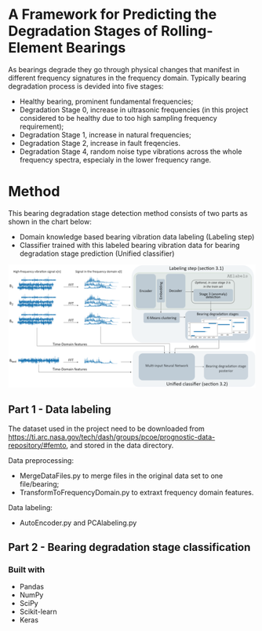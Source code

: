 # A Framework for Predicting the Degradation Stages of Rolling-Element Bearings

As bearings degrade they go through physical changes that manifest in different frequency signatures in the frequency domain. Typically bearing degradation process is devided into five stages: 
* Healthy bearing, prominent fundamental frequencies;
* Degradation Stage 0, increase in ultrasonic frequencies (in this project considered to be healthy due to too high sampling frequency requirement);
* Degradation Stage 1, increase in natural frequencies;
* Degradation Stage 2, increase in fault freqencies.
* Degradation Stage 4, random noise type vibrations across the whole frequency spectra, especialy in the lower frequency range.

# Method

This bearing degradation stage detection method consists of two parts as shown in the chart below: 

* Domain knowledge based bearing vibration data labeling (Labeling step)
* Classifier trained with this labeled bearing vibration data for bearing degradation stage prediction (Unified classifier)

<img src="reports/figures/model.png" alt="method overview">

## Part 1 - Data labeling

The dataset used in the project need to be downloaded from https://ti.arc.nasa.gov/tech/dash/groups/pcoe/prognostic-data-repository/#femto, and stored in the data directory.

Data preprocessing: 
* MergeDataFiles.py to merge files in the original data set to one file/bearing;
* TransformToFrequencyDomain.py to extraxt frequency domain features.

Data labeling:
* AutoEncoder.py and PCAlabeling.py 




<!---
### Project Structure
The project is structured as shown in the flowchart. 

* Dataset collection/creation:
The different datasets are collected (and created) using the data_import.py and 
ImageNet_subset_creator.py files in the io-folder. Specific paths to the different datasets are to be set in the
data_paths.py file. The PCam-dataset is first converted to PNG-files and stored in the home directory using the
pcam_converter.py file. The PNG-images are collected using the data_import.py file. 

* Pretraining:
In the transfer_experiments.py file the pretraining experiment is created and connected with Sacred. In the models 
folder the model_preparation_saving.py and tf_generators_models_kfold.py files include functions that create the 
necessary model, generators, etc. After pretraining the trained model is stored on OSF using the requests_OSF.py file. 
The experiment results are logged into Neptune using Sacred. 

* Transfer learning and evaluation:
The pretrained models are used in the transfer learning experiments, created in the transfer_experiments.py file. 
Similarly to pretraining, models, generators etc. are created using the model_preparation_saving.py and 
tf_generators_models_kfold.py files. The transfer performance is evaluated using the AUC_evaluation.py file in the
evaluation folder. The resulting models, weights and predictions are stored on OSF with the 
requests_OSF.py file. The experiment results are logged into Neptune using Sacred. 
Figures included in the paper are created using the visualization functions in the AUC_evaluation.py file. Note that 
for this the trained models need to be in the home directory.

Extra: 
Feature maps of the models can be created using the featuremaps_viz.py file, plots showing the stability during 
training/validation/testing can be created using the stability_plot.py file. 
-->

## Part 2 - Bearing degradation stage classification

### Built with

* Pandas 
* NumPy 
* SciPy
* Scikit-learn 
* Keras
